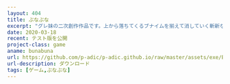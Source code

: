 ```yaml
---
layout: 404
title: ぶなぶな
excerpt: "グレ妹の二次創作作品です。上から落ちてくるブナイムを揃えて消していく斬新なパズルゲームです。テスト版を公開していますので以下のリンクからBunaBuna.zipをダウンロードして解凍し、説明書.txtを読んでBunaBuna.exeを起動し、プレイしてみて下さい。ただしBunaBuna.zipが何か問題を起こした場合の責任をこちらは一切負わないことをご了承下さい。不具合があった場合はご報告いただけますと幸いです。"
date: 2020-03-18
recent: テスト版を公開
project-class: game
aname: bunabuna
url: https://github.com/p-adic/p-adic.github.io/raw/master/assets/exe/BunaBuna.zip
url-description: ダウンロード
tags: [ゲーム,ぶなぶな]
---
```

